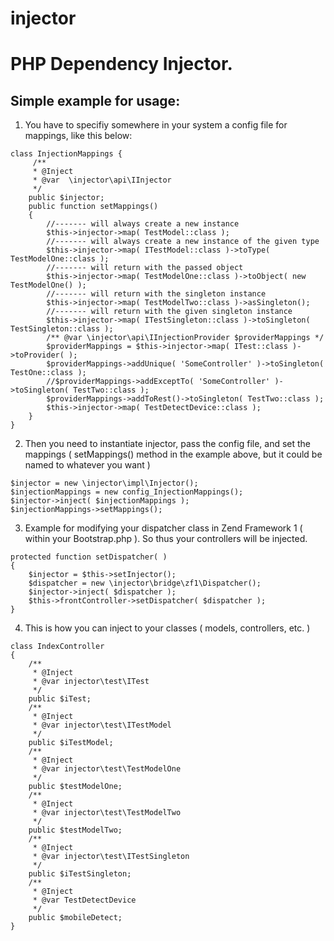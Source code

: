 # injector
PHP Dependency Injector.
=======================

Simple example for usage:
------------------------

1) You have to specifiy somewhere in your system a config file for mappings, like this below:

```
class InjectionMappings {
     /**
     * @Inject
     * @var  \injector\api\IInjector
     */
    public $injector;
    public function setMappings()
    {
        //------- will always create a new instance
        $this->injector->map( TestModel::class );
        //------- will always create a new instance of the given type
        $this->injector->map( ITestModel::class )->toType( TestModelOne::class );
        //------- will return with the passed object
        $this->injector->map( TestModelOne::class )->toObject( new TestModelOne() );
        //------- will return with the singleton instance
        $this->injector->map( TestModelTwo::class )->asSingleton();
        //------- will return with the given singleton instance
        $this->injector->map( ITestSingleton::class )->toSingleton( TestSingleton::class );
        /** @var \injector\api\IInjectionProvider $providerMappings */
        $providerMappings = $this->injector->map( ITest::class )->toProvider( );
        $providerMappings->addUnique( 'SomeController' )->toSingleton( TestOne::class );
        //$providerMappings->addExceptTo( 'SomeController' )->toSingleton( TestTwo::class );
        $providerMappings->addToRest()->toSingleton( TestTwo::class );
        $this->injector->map( TestDetectDevice::class );
    }
}
```


2) Then you need to instantiate injector, pass the config file, and set the mappings ( setMappings() method in the example above, but it could be named to whatever you want )
```
$injector = new \injector\impl\Injector();
$injectionMappings = new config_InjectionMappings();
$injector->inject( $injectionMappings );
$injectionMappings->setMappings();
```

3) Example for modifying your dispatcher class in Zend Framework 1 ( within your Bootstrap.php ). So thus your controllers will be injected.
```
protected function setDispatcher( )
{
    $injector = $this->setInjector();
    $dispatcher = new \injector\bridge\zf1\Dispatcher();
    $injector->inject( $dispatcher );
    $this->frontController->setDispatcher( $dispatcher );
}
```

4) This is how you can inject to your classes ( models, controllers,  etc. )
```
class IndexController
{
    /**
     * @Inject
     * @var injector\test\ITest
     */
    public $iTest;
    /**
     * @Inject
     * @var injector\test\ITestModel
     */
    public $iTestModel;
    /**
     * @Inject
     * @var injector\test\TestModelOne
     */
    public $testModelOne;
    /**
     * @Inject
     * @var injector\test\TestModelTwo
     */
    public $testModelTwo;
    /**
     * @Inject
     * @var injector\test\ITestSingleton
     */
    public $iTestSingleton;
    /**
     * @Inject
     * @var TestDetectDevice
     */
    public $mobileDetect;
}
```
